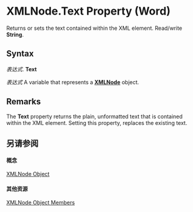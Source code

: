 
# XMLNode.Text Property (Word)

Returns or sets the text contained within the XML element. Read/write  **String**.


## Syntax

 _表达式_. **Text**

 _表达式_ A variable that represents a **[XMLNode](fe305ba9-7375-ad4f-6036-155add17a9d0.md)** object.


## Remarks

The  **Text** property returns the plain, unformatted text that is contained within the XML element. Setting this property, replaces the existing text.


## 另请参阅


#### 概念


[XMLNode Object](fe305ba9-7375-ad4f-6036-155add17a9d0.md)
#### 其他资源


[XMLNode Object Members](http://msdn.microsoft.com/library/a3bf1476-b555-be1f-81b8-ec096099a9b6%28Office.15%29.aspx)